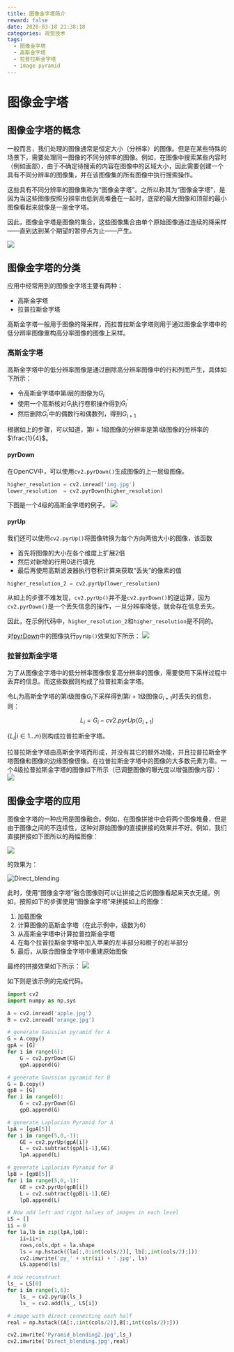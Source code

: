 ```yaml
---
title: 图像金字塔简介
reward: false
date: 2020-03-18 21:38:18
categories: 视觉技术
tags: 
  - 图像金字塔
  - 高斯金字塔
  - 拉普拉斯金字塔
  - image pyramid
---
```


# 图像金字塔
## 图像金字塔的概念
一般而言，我们处理的图像通常是恒定大小（分辨率）的图像。但是在某些特殊的场景下，需要处理同一图像的不同分辨率的图像。例如，在图像中搜索某些内容时（例如面部），由于不确定待搜索的内容在图像中的区域大小，因此需要创建一个具有不同分辨率的图像集，并在该图像集的所有图像中执行搜索操作。

这些具有不同分辨率的图像集称为“图像金字塔”。之所以称其为“图像金字塔”，是因为当这些图像按照分辨率由低到高堆叠在一起时，底部的最大图像和顶部的最小图像看起来就像是一座金字塔。

因此，图像金字塔是图像的集合，这些图像集合由单个原始图像通过连续的降采样——直到达到某个期望的暂停点为止——产生。

<!--more-->

![](1.jpg)

## 图像金字塔的分类
应用中经常用到的图像金字塔主要有两种：
* 高斯金字塔
* 拉普拉斯金字塔

高斯金字塔一般用于图像的降采样，而拉普拉斯金字塔则用于通过图像金字塔中的低分辨率图像重构高分率图像的图像上采样。

### 高斯金字塔
高斯金字塔中的低分辨率图像是通过删除高分辨率图像中的行和列而产生，具体如下所示：
* 令高斯金字塔中第$i$层的图像为$G_i$
* 使用一个高斯核对$G_i$执行卷积操作得到$G_i^{\prime}$
* 然后删除$G_i^{\prime}$中的偶数行和偶数列，得到$G_{i+1}$

根据如上的步骤，可以知道，第$i+1$级图像的分辨率是第$i$级图像的分辨率的$\frac{1}{4}$。

#### pyrDown
在OpenCV中，可以使用`cv2.pyrDown()`生成图像的上一层级图像。

```python
higher_resolution = cv2.imread('img.jpg')
lower_resolution  = cv2.pyrDown(higher_resolution)
```

下图是一个4级的高斯金字塔的例子。
![](2.jpg)

#### pyrUp
我们还可以使用`cv2.pyrUp()`将图像转换为每个方向两倍大小的图像，该函数
* 首先将图像的大小在各个维度上扩展2倍
* 然后对新增的行用0进行填充
* 最后再使用高斯滤波器执行卷积计算来获取“丢失”的像素的值

```python
higher_resolution_2 = cv2.pyrUp(lower_resolution)
```

从如上的步骤不难发现，`cv2.pyrUp()`并不是`cv2.pyrDown()`的逆运算，因为`cv2.pyrDown()`是一个丢失信息的操作，一旦分辨率降低，就会存在信息丢失。

因此，在示例代码中，`higher_resolution_2`和`higher_resolution`是不同的。

对[pyrDown](#pyrDown)中的图像执行`pyrUp()`效果如下所示：
![](3.jpg)

### 拉普拉斯金字塔
为了从图像金字塔中的低分辨率图像恢复高分辨率的图像，需要使用下采样过程中丢弃的信息。而这些数据则构成了拉普拉斯金字塔。

令$L_i$为高斯金字塔的第$i$级图像$G_i$下采样得到第$i+1$级图像$G_{i+1}$时丢失的信息，则：

$$L_i=G_i - cv2.pyrUp(G_{i+1})$$

$\{L_i | i \in 1...n\}$则构成拉普拉斯金字塔。

拉普拉斯金字塔由高斯金字塔而形成，并没有其它的额外功能，并且拉普拉斯金字塔图像和图像的边缘图像很像。在拉普拉斯金字塔中的图像的大多数元素为零。一个4级拉普拉斯金字塔的图像如下所示（已调整图像的曝光度以增强图像内容）：
![](4.jpg)

## 图像金字塔的应用
图像金字塔的一种应用是图像融合。例如，在图像拼接中会将两个图像堆叠，但是由于图像之间的不连续性，这种对原始图像的直接拼接的效果并不好。例如，我们直接拼接如下图所以的两幅图像：

![](5.jpg)

的效果为：

![Direct_blending](7.jpg)

此时，使用“图像金字塔”融合图像则可以让拼接之后的图像看起来天衣无缝。例如，按照如下的步骤使用“图像金字塔”来拼接如上的图像：

1. 加载图像
2. 计算图像的高斯金字塔（在此示例中，级数为6）
3. 从高斯金字塔中计算拉普拉斯金字塔
4. 在每个拉普拉斯金字塔中加入苹果的左半部分和橙子的右半部分
5. 最后，从联合图像金字塔中重建原始图像

最终的拼接效果如下所示：
![](6.jpg)

如下则是该示例的完成代码。

```python
import cv2
import numpy as np,sys

A = cv2.imread('apple.jpg')
B = cv2.imread('orange.jpg')

# generate Gaussian pyramid for A
G = A.copy()
gpA = [G]
for i in range(6):
    G = cv2.pyrDown(G)
    gpA.append(G)

# generate Gaussian pyramid for B
G = B.copy()
gpB = [G]
for i in range(6):
    G = cv2.pyrDown(G)
    gpB.append(G)

# generate Laplacian Pyramid for A
lpA = [gpA[5]]
for i in range(5,0,-1):
    GE = cv2.pyrUp(gpA[i])
    L = cv2.subtract(gpA[i-1],GE)
    lpA.append(L)

# generate Laplacian Pyramid for B
lpB = [gpB[5]]
for i in range(5,0,-1):
    GE = cv2.pyrUp(gpB[i])
    L = cv2.subtract(gpB[i-1],GE)
    lpB.append(L)

# Now add left and right halves of images in each level
LS = []
ii = 0
for la,lb in zip(lpA,lpB):
    ii=ii+1
    rows,cols,dpt = la.shape
    ls = np.hstack((la[:,0:int(cols/2)], lb[:,int(cols/2):]))
    cv2.imwrite('py_' + str(ii) + '.jpg', ls)
    LS.append(ls)

# now reconstruct
ls_ = LS[0]
for i in range(1,6):
    ls_ = cv2.pyrUp(ls_)
    ls_ = cv2.add(ls_, LS[i])

# image with direct connecting each half
real = np.hstack((A[:,:int(cols/2)],B[:,int(cols/2):]))

cv2.imwrite('Pyramid_blending2.jpg',ls_)
cv2.imwrite('Direct_blending.jpg',real)
```
